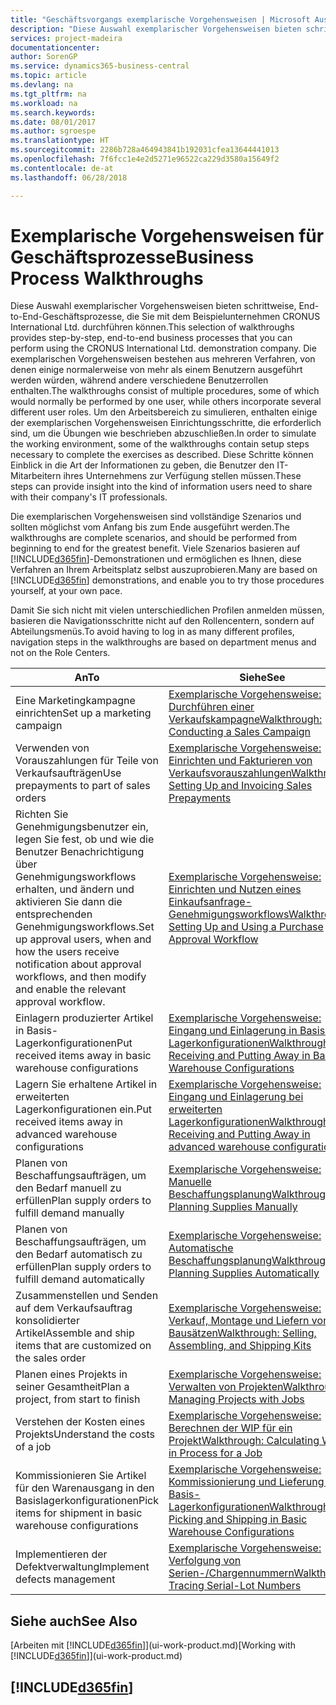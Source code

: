 ```yaml
---
title: "Geschäftsvorgangs exemplarische Vorgehensweisen | Microsoft Ausgleich."
description: "Diese Auswahl exemplarischer Vorgehensweisen bieten schrittweise, End-to-End-Geschäftsprozesse, die Sie mit dem Beispielunternehmen CRONUS International Ltd. durchführen können. Die exemplarischen Vorgehensweisen bestehen aus mehreren Verfahren, von denen einige normalerweise von mehr als einem Benutzern ausgeführt werden würden, während andere verschiedene Benutzerrollen enthalten. Um den Arbeitsbereich zu simulieren, enthalten einige der exemplarischen Vorgehensweisen Einrichtungsschritte, die erforderlich sind, um die Übungen wie beschrieben abzuschließen. Diese Schritte können Einblick in die Art der Informationen zu geben, die Benutzer den IT-Mitarbeitern ihres Unternehmens zur Verfügung stellen müssen."
services: project-madeira
documentationcenter: 
author: SorenGP
ms.service: dynamics365-business-central
ms.topic: article
ms.devlang: na
ms.tgt_pltfrm: na
ms.workload: na
ms.search.keywords: 
ms.date: 08/01/2017
ms.author: sgroespe
ms.translationtype: HT
ms.sourcegitcommit: 2286b728a464943841b192031cfea13644441013
ms.openlocfilehash: 7f6fcc1e4e2d5271e96522ca229d3580a15649f2
ms.contentlocale: de-at
ms.lasthandoff: 06/28/2018

---
```

# <a name="business-process-walkthroughs"></a><span data-ttu-id="4fc08-106">Exemplarische Vorgehensweisen für Geschäftsprozesse</span><span class="sxs-lookup"><span data-stu-id="4fc08-106">Business Process Walkthroughs</span></span>
<span data-ttu-id="4fc08-107">Diese Auswahl exemplarischer Vorgehensweisen bieten schrittweise, End-to-End-Geschäftsprozesse, die Sie mit dem Beispielunternehmen CRONUS International Ltd. durchführen können.</span><span class="sxs-lookup"><span data-stu-id="4fc08-107">This selection of walkthroughs provides step-by-step, end-to-end business processes that you can perform using the CRONUS International Ltd. demonstration company.</span></span> <span data-ttu-id="4fc08-108">Die exemplarischen Vorgehensweisen bestehen aus mehreren Verfahren, von denen einige normalerweise von mehr als einem Benutzern ausgeführt werden würden, während andere verschiedene Benutzerrollen enthalten.</span><span class="sxs-lookup"><span data-stu-id="4fc08-108">The walkthroughs consist of multiple procedures, some of which would normally be performed by one user, while others incorporate several different user roles.</span></span> <span data-ttu-id="4fc08-109">Um den Arbeitsbereich zu simulieren, enthalten einige der exemplarischen Vorgehensweisen Einrichtungsschritte, die erforderlich sind, um die Übungen wie beschrieben abzuschließen.</span><span class="sxs-lookup"><span data-stu-id="4fc08-109">In order to simulate the working environment, some of the walkthroughs contain setup steps necessary to complete the exercises as described.</span></span> <span data-ttu-id="4fc08-110">Diese Schritte können Einblick in die Art der Informationen zu geben, die Benutzer den IT-Mitarbeitern ihres Unternehmens zur Verfügung stellen müssen.</span><span class="sxs-lookup"><span data-stu-id="4fc08-110">These steps can provide insight into the kind of information users need to share with their company's IT professionals.</span></span>  

 <span data-ttu-id="4fc08-111">Die exemplarischen Vorgehensweisen sind vollständige Szenarios und sollten möglichst vom Anfang bis zum Ende ausgeführt werden.</span><span class="sxs-lookup"><span data-stu-id="4fc08-111">The walkthroughs are complete scenarios, and should be performed from beginning to end for the greatest benefit.</span></span> <span data-ttu-id="4fc08-112">Viele Szenarios basieren auf [!INCLUDE[d365fin](includes/d365fin_md.md)]-Demonstrationen und ermöglichen es Ihnen, diese Verfahren an Ihrem Arbeitsplatz selbst auszuprobieren.</span><span class="sxs-lookup"><span data-stu-id="4fc08-112">Many are based on [!INCLUDE[d365fin](includes/d365fin_md.md)] demonstrations, and enable you to try those procedures yourself, at your own pace.</span></span>  

 <span data-ttu-id="4fc08-113">Damit Sie sich nicht mit vielen unterschiedlichen Profilen anmelden müssen, basieren die Navigationsschritte nicht auf den Rollencentern, sondern auf Abteilungsmenüs.</span><span class="sxs-lookup"><span data-stu-id="4fc08-113">To avoid having to log in as many different profiles, navigation steps in the walkthroughs are based on department menus and not on the Role Centers.</span></span>  

|<span data-ttu-id="4fc08-114">An</span><span class="sxs-lookup"><span data-stu-id="4fc08-114">To</span></span>|<span data-ttu-id="4fc08-115">Siehe</span><span class="sxs-lookup"><span data-stu-id="4fc08-115">See</span></span>|  
|--------|---------|  
|<span data-ttu-id="4fc08-116">Eine Marketingkampagne einrichten</span><span class="sxs-lookup"><span data-stu-id="4fc08-116">Set up a marketing campaign</span></span>|[<span data-ttu-id="4fc08-117">Exemplarische Vorgehensweise: Durchführen einer Verkaufskampagne</span><span class="sxs-lookup"><span data-stu-id="4fc08-117">Walkthrough: Conducting a Sales Campaign</span></span>](walkthrough-conducting-a-sales-campaign.md)|  
|<span data-ttu-id="4fc08-118">Verwenden von Vorauszahlungen für Teile von Verkaufsaufträgen</span><span class="sxs-lookup"><span data-stu-id="4fc08-118">Use prepayments to part of sales orders</span></span>|[<span data-ttu-id="4fc08-119">Exemplarische Vorgehensweise: Einrichten und Fakturieren von Verkaufsvorauszahlungen</span><span class="sxs-lookup"><span data-stu-id="4fc08-119">Walkthrough: Setting Up and Invoicing Sales Prepayments</span></span>](walkthrough-setting-up-and-invoicing-sales-prepayments.md)|  
|<span data-ttu-id="4fc08-120">Richten Sie Genehmigungsbenutzer ein, legen Sie fest, ob und wie die Benutzer Benachrichtigung über Genehmigungsworkflows erhalten, und ändern und aktivieren Sie dann die entsprechenden Genehmigungsworkflows.</span><span class="sxs-lookup"><span data-stu-id="4fc08-120">Set up approval users, when and how the users receive notification about approval workflows, and then modify and enable the relevant approval workflow.</span></span>|[<span data-ttu-id="4fc08-121">Exemplarische Vorgehensweise: Einrichten und Nutzen eines Einkaufsanfrage-Genehmigungsworkflows</span><span class="sxs-lookup"><span data-stu-id="4fc08-121">Walkthrough: Setting Up and Using a Purchase Approval Workflow</span></span>](walkthrough-setting-up-and-using-a-purchase-approval-workflow.md)|  
|<span data-ttu-id="4fc08-122">Einlagern produzierter Artikel in Basis-Lagerkonfigurationen</span><span class="sxs-lookup"><span data-stu-id="4fc08-122">Put received items away in basic warehouse configurations</span></span>|[<span data-ttu-id="4fc08-123">Exemplarische Vorgehensweise: Eingang und Einlagerung in Basis-Lagerkonfigurationen</span><span class="sxs-lookup"><span data-stu-id="4fc08-123">Walkthrough: Receiving and Putting Away in Basic Warehouse Configurations</span></span>](walkthrough-receiving-and-putting-away-in-basic-warehousing.md)|  
|<span data-ttu-id="4fc08-124">Lagern Sie erhaltene Artikel in erweiterten Lagerkonfigurationen ein.</span><span class="sxs-lookup"><span data-stu-id="4fc08-124">Put received items away in advanced warehouse configurations</span></span>|[<span data-ttu-id="4fc08-125">Exemplarische Vorgehensweise: Eingang und Einlagerung bei erweiterten Lagerkonfigurationen</span><span class="sxs-lookup"><span data-stu-id="4fc08-125">Walkthrough: Receiving and Putting Away in advanced warehouse configurations</span></span>](walkthrough-receiving-and-putting-away-in-advanced-warehousing.md)|  
|<span data-ttu-id="4fc08-126">Planen von Beschaffungsaufträgen, um den Bedarf manuell zu erfüllen</span><span class="sxs-lookup"><span data-stu-id="4fc08-126">Plan supply orders to fulfill demand manually</span></span>|[<span data-ttu-id="4fc08-127">Exemplarische Vorgehensweise: Manuelle Beschaffungsplanung</span><span class="sxs-lookup"><span data-stu-id="4fc08-127">Walkthrough: Planning Supplies Manually</span></span>](walkthrough-planning-supplies-manually.md)|  
|<span data-ttu-id="4fc08-128">Planen von Beschaffungsaufträgen, um den Bedarf automatisch zu erfüllen</span><span class="sxs-lookup"><span data-stu-id="4fc08-128">Plan supply orders to fulfill demand automatically</span></span>|[<span data-ttu-id="4fc08-129">Exemplarische Vorgehensweise: Automatische Beschaffungsplanung</span><span class="sxs-lookup"><span data-stu-id="4fc08-129">Walkthrough: Planning Supplies Automatically</span></span>](walkthrough-planning-supplies-automatically.md)|  
|<span data-ttu-id="4fc08-130">Zusammenstellen und Senden auf dem Verkaufsauftrag konsolidierter Artikel</span><span class="sxs-lookup"><span data-stu-id="4fc08-130">Assemble and ship items that are customized on the sales order</span></span>|[<span data-ttu-id="4fc08-131">Exemplarische Vorgehensweise: Verkauf, Montage und Liefern von Bausätzen</span><span class="sxs-lookup"><span data-stu-id="4fc08-131">Walkthrough: Selling, Assembling, and Shipping Kits</span></span>](walkthrough-selling-assembling-and-shipping-kits.md)|  
|<span data-ttu-id="4fc08-132">Planen eines Projekts in seiner Gesamtheit</span><span class="sxs-lookup"><span data-stu-id="4fc08-132">Plan a project, from start to finish</span></span>|[<span data-ttu-id="4fc08-133">Exemplarische Vorgehensweise: Verwalten von Projekten</span><span class="sxs-lookup"><span data-stu-id="4fc08-133">Walkthrough: Managing Projects with Jobs</span></span>](walkthrough-managing-projects-with-jobs.md)|  
|<span data-ttu-id="4fc08-134">Verstehen der Kosten eines Projekts</span><span class="sxs-lookup"><span data-stu-id="4fc08-134">Understand the costs of a job</span></span>|[<span data-ttu-id="4fc08-135">Exemplarische Vorgehensweise: Berechnen der WIP für ein Projekt</span><span class="sxs-lookup"><span data-stu-id="4fc08-135">Walkthrough: Calculating Work in Process for a Job</span></span>](walkthrough-calculating-work-in-process-for-a-job.md)|  
|<span data-ttu-id="4fc08-136">Kommissionieren Sie Artikel für den Warenausgang in den Basislagerkonfigurationen</span><span class="sxs-lookup"><span data-stu-id="4fc08-136">Pick items for shipment in basic warehouse configurations</span></span>|[<span data-ttu-id="4fc08-137">Exemplarische Vorgehensweise: Kommissionierung und Lieferung in Basis-Lagerkonfigurationen</span><span class="sxs-lookup"><span data-stu-id="4fc08-137">Walkthrough: Picking and Shipping in Basic Warehouse Configurations</span></span>](walkthrough-picking-and-shipping-in-basic-warehousing.md)|  
|<span data-ttu-id="4fc08-138">Implementieren der Defektverwaltung</span><span class="sxs-lookup"><span data-stu-id="4fc08-138">Implement defects management</span></span>|[<span data-ttu-id="4fc08-139">Exemplarische Vorgehensweise: Verfolgung von Serien-/Chargennummern</span><span class="sxs-lookup"><span data-stu-id="4fc08-139">Walkthrough: Tracing Serial-Lot Numbers</span></span>](walkthrough-tracing-serial-lot-numbers.md)|  

## <a name="see-also"></a><span data-ttu-id="4fc08-140">Siehe auch</span><span class="sxs-lookup"><span data-stu-id="4fc08-140">See Also</span></span>
<span data-ttu-id="4fc08-141">[Arbeiten mit [!INCLUDE[d365fin](includes/d365fin_md.md)]](ui-work-product.md)</span><span class="sxs-lookup"><span data-stu-id="4fc08-141">[Working with [!INCLUDE[d365fin](includes/d365fin_md.md)]](ui-work-product.md)</span></span>  

## [!INCLUDE[d365fin](includes/free_trial_md.md)]  
 


